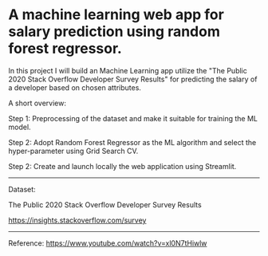 # A machine learning web app for salary prediction using random forest regressor.

In this project I will build an Machine Learning app utilize the "The Public 2020 Stack Overflow Developer Survey Results" for predicting the salary of a developer based on chosen attributes.

A short overview:

Step 1: Preprocessing of the dataset and make it suitable for training the ML model.

Step 2: Adopt Random Forest Regressor as the ML algorithm and select the hyper-parameter using Grid Search CV.

Step 2: Create and launch locally the web application using Streamlit.



--- 

Dataset:

The Public 2020 Stack Overflow Developer Survey Results

https://insights.stackoverflow.com/survey

--- 

Reference: https://www.youtube.com/watch?v=xl0N7tHiwlw
